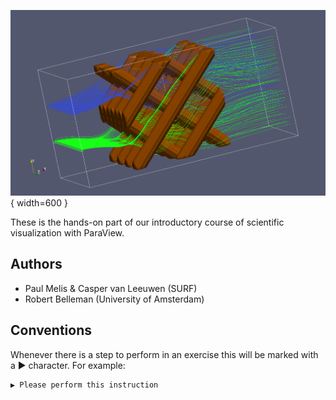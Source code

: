 ![](images/smrx.png){ width=600 }

These is the hands-on part of our introductory course of scientific visualization with ParaView.

## Authors

* Paul Melis & Casper van Leeuwen (SURF)
* Robert Belleman (University of Amsterdam)

## Conventions

Whenever there is a step to perform in an exercise this will be marked with a ▶ character. For example:

    ▶ Please perform this instruction